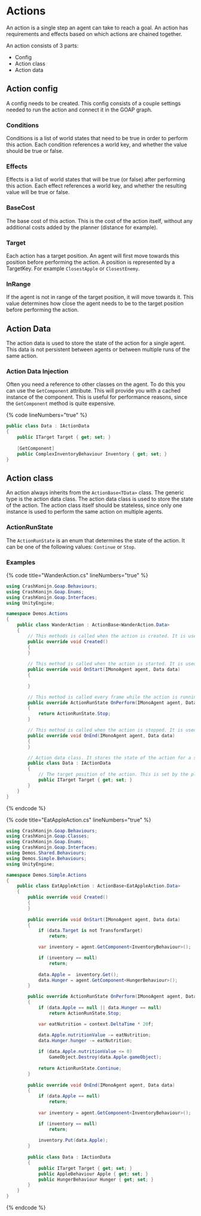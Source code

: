 ﻿# Actions

An action is a single step an agent can take to reach a goal. An action has requirements and effects based on which actions are chained together.

An action consists of 3 parts:
- Config
- Action class
- Action data

## Action config
A config needs to be created. This config consists of a couple settings needed to run the action and connect it in the GOAP graph.

### Conditions
Conditions is a list of world states that need to be true in order to perform this action. Each condition references a world key, and whether the value should be true or false.

### Effects
Effects is a list of world states that will be true (or false) after performing this action. Each effect references a world key, and whether the resulting value will be true or false.

### BaseCost
The base cost of this action. This is the cost of the action itself, without any additional costs added by the planner (distance for example).

### Target
Each action has a target position. An agent will first move towards this position before performing the action. A position is represented by a TargetKey. For example `ClosestApple` or `ClosestEnemy`.

### InRange
If the agent is not in range of the target position, it will move towards it. This value determines how close the agent needs to be to the target position before performing the action.

## Action Data
The action data is used to store the state of the action for a single agent. This data is not persistent between agents or between multiple runs of the same action.

### Action Data Injection
Often you need a reference to other classes on the agent. To do this you can use the `GetComponent` attribute. This will provide you with a cached instance of the component. This is useful for performance reasons, since the `GetComponent` method is quite expensive.

{% code lineNumbers="true" %}
```csharp
public class Data : IActionData
{
    public ITarget Target { get; set; }
    
    [GetComponent]
    public ComplexInventoryBehaviour Inventory { get; set; }
}
```

## Action class
An action always inherits from the `ActionBase<TData>` class. The generic type is the action data class. The action data class is used to store the state of the action. The action class itself should be stateless, since only one instance is used to perform the same action on multiple agents.

### ActionRunState
The `ActionRunState` is an enum that determines the state of the action. It can be one of the following values: `Continue` or `Stop`.

### Examples
{% code title="WanderAction.cs" lineNumbers="true" %}
```csharp
using CrashKonijn.Goap.Behaviours;
using CrashKonijn.Goap.Enums;
using CrashKonijn.Goap.Interfaces;
using UnityEngine;

namespace Demos.Actions
{
    public class WanderAction : ActionBase<WanderAction.Data>
    {
        // This methods is called when the action is created. It is used to initialize the action.
        public override void Created()
        {
        }
    
        // This method is called when the action is started. It is used to initialize the action.
        public override void OnStart(IMonoAgent agent, Data data)
        {
            
        }

        // This method is called every frame while the action is running. It is used to perform the action.
        public override ActionRunState OnPerform(IMonoAgent agent, Data data, ActionContext context)
        {
            return ActionRunState.Stop;
        }

        // This method is called when the action is stopped. It is used to clean up the action.
        public override void OnEnd(IMonoAgent agent, Data data)
        {
        }

        // Action data class. It stores the state of the action for a single agent. This data is not persistent between agents or between multiple runs of the same action.
        public class Data : IActionData
        {
            // The target position of the action. This is set by the planner.
            public ITarget Target { get; set; }
        }
    }
}
```
{% endcode %}

{% code title="EatAppleAction.cs" lineNumbers="true" %}
```csharp
using CrashKonijn.Goap.Behaviours;
using CrashKonijn.Goap.Classes;
using CrashKonijn.Goap.Enums;
using CrashKonijn.Goap.Interfaces;
using Demos.Shared.Behaviours;
using Demos.Simple.Behaviours;
using UnityEngine;

namespace Demos.Simple.Actions
{
    public class EatAppleAction : ActionBase<EatAppleAction.Data>
    {
        public override void Created()
        {
        }
    
        public override void OnStart(IMonoAgent agent, Data data)
        {
            if (data.Target is not TransformTarget)
                return;

            var inventory = agent.GetComponent<InventoryBehaviour>();

            if (inventory == null)
                return;
            
            data.Apple =  inventory.Get();
            data.Hunger = agent.GetComponent<HungerBehaviour>();
        }

        public override ActionRunState OnPerform(IMonoAgent agent, Data data, ActionContext context)
        {
            if (data.Apple == null || data.Hunger == null)
                return ActionRunState.Stop;

            var eatNutrition = context.DeltaTime * 20f;

            data.Apple.nutritionValue -= eatNutrition;
            data.Hunger.hunger -= eatNutrition;
            
            if (data.Apple.nutritionValue <= 0)
                GameObject.Destroy(data.Apple.gameObject);
            
            return ActionRunState.Continue;
        }
        
        public override void OnEnd(IMonoAgent agent, Data data)
        {
            if (data.Apple == null)
                return;
            
            var inventory = agent.GetComponent<InventoryBehaviour>();

            if (inventory == null)
                return;
            
            inventory.Put(data.Apple);
        }
        
        public class Data : IActionData
        {
            public ITarget Target { get; set; }
            public AppleBehaviour Apple { get; set; }
            public HungerBehaviour Hunger { get; set; }
        }
    }
}
```
{% endcode %}
